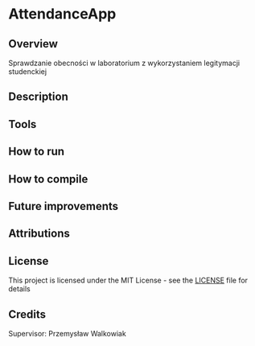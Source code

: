 # AttendanceApp

## Overview
Sprawdzanie obecności w laboratorium z wykorzystaniem legitymacji studenckiej

## Description 

## Tools 

## How to run 

## How to compile 

## Future improvements 

## Attributions

## License
This project is licensed under the MIT License - see the [LICENSE](LICENSE) file for details
## Credits
Supervisor: Przemysław Walkowiak
